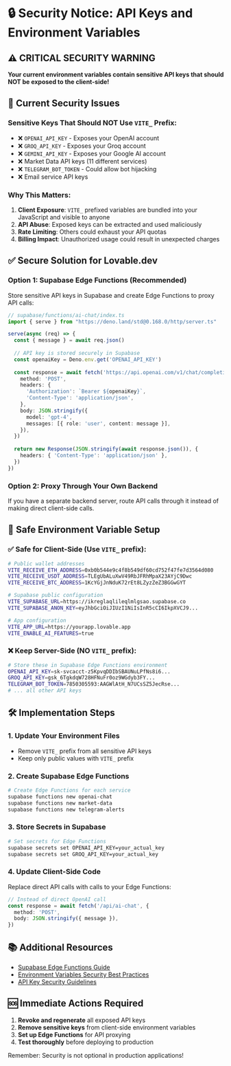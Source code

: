 # 🔒 Security Notice: API Keys and Environment Variables

## ⚠️ CRITICAL SECURITY WARNING

**Your current environment variables contain sensitive API keys that should NOT be exposed to the client-side!**

## 🚨 Current Security Issues

### Sensitive Keys That Should NOT Use `VITE_` Prefix:
- ❌ `OPENAI_API_KEY` - Exposes your OpenAI account
- ❌ `GROQ_API_KEY` - Exposes your Groq account  
- ❌ `GEMINI_API_KEY` - Exposes your Google AI account
- ❌ Market Data API keys (11 different services)
- ❌ `TELEGRAM_BOT_TOKEN` - Could allow bot hijacking
- ❌ Email service API keys

### Why This Matters:
1. **Client Exposure**: `VITE_` prefixed variables are bundled into your JavaScript and visible to anyone
2. **API Abuse**: Exposed keys can be extracted and used maliciously
3. **Rate Limiting**: Others could exhaust your API quotas
4. **Billing Impact**: Unauthorized usage could result in unexpected charges

## ✅ Secure Solution for Lovable.dev

### Option 1: Supabase Edge Functions (Recommended)
Store sensitive API keys in Supabase and create Edge Functions to proxy API calls:

```typescript
// supabase/functions/ai-chat/index.ts
import { serve } from "https://deno.land/std@0.168.0/http/server.ts"

serve(async (req) => {
  const { message } = await req.json()
  
  // API key is stored securely in Supabase
  const openaiKey = Deno.env.get('OPENAI_API_KEY')
  
  const response = await fetch('https://api.openai.com/v1/chat/completions', {
    method: 'POST',
    headers: {
      'Authorization': `Bearer ${openaiKey}`,
      'Content-Type': 'application/json',
    },
    body: JSON.stringify({
      model: 'gpt-4',
      messages: [{ role: 'user', content: message }],
    }),
  })
  
  return new Response(JSON.stringify(await response.json()), {
    headers: { 'Content-Type': 'application/json' },
  })
})
```

### Option 2: Proxy Through Your Own Backend
If you have a separate backend server, route API calls through it instead of making direct client-side calls.

## 🔧 Safe Environment Variable Setup

### ✅ Safe for Client-Side (Use `VITE_` prefix):
```bash
# Public wallet addresses
VITE_RECEIVE_ETH_ADDRESS=0xb0b544e9c4f8b549df60cd752f47fe7d3564d080
VITE_RECEIVE_USDT_ADDRESS=TLEgUbALuXwV49RbJFRhMpaX23AYjC9Dwc
VITE_RECEIVE_BTC_ADDRESS=1KcYGjJnNduK72rEt8LZyzZeZ3BGGwGYT

# Supabase public configuration
VITE_SUPABASE_URL=https://ikreglaqlileqlmlgsao.supabase.co
VITE_SUPABASE_ANON_KEY=eyJhbGciOiJIUzI1NiIsInR5cCI6IkpXVCJ9...

# App configuration
VITE_APP_URL=https://yourapp.lovable.app
VITE_ENABLE_AI_FEATURES=true
```

### ❌ Keep Server-Side (NO `VITE_` prefix):
```bash
# Store these in Supabase Edge Functions environment
OPENAI_API_KEY=sk-svcacct-z5KpvqDDIbSBAUNuLPfNs8i6...
GROQ_API_KEY=gsk_6TgkdqW728HFNuFr0oz9WGdyb3FY...
TELEGRAM_BOT_TOKEN=7850305593:AAGWlAtH_N7UCsSZ5JecRse...
# ... all other API keys
```

## 🛠️ Implementation Steps

### 1. Update Your Environment Files
- Remove `VITE_` prefix from all sensitive API keys
- Keep only public values with `VITE_` prefix

### 2. Create Supabase Edge Functions
```bash
# Create Edge Functions for each service
supabase functions new openai-chat
supabase functions new market-data
supabase functions new telegram-alerts
```

### 3. Store Secrets in Supabase
```bash
# Set secrets for Edge Functions
supabase secrets set OPENAI_API_KEY=your_actual_key
supabase secrets set GROQ_API_KEY=your_actual_key
```

### 4. Update Client-Side Code
Replace direct API calls with calls to your Edge Functions:

```typescript
// Instead of direct OpenAI call
const response = await fetch('/api/ai-chat', {
  method: 'POST',
  body: JSON.stringify({ message }),
})
```

## 📚 Additional Resources

- [Supabase Edge Functions Guide](https://supabase.com/docs/guides/functions)
- [Environment Variables Security Best Practices](https://owasp.org/www-community/vulnerabilities/Insufficient_Logging)
- [API Key Security Guidelines](https://owasp.org/www-project-api-security/)

## 🆘 Immediate Actions Required

1. **Revoke and regenerate** all exposed API keys
2. **Remove sensitive keys** from client-side environment variables
3. **Set up Edge Functions** for API proxying
4. **Test thoroughly** before deploying to production

Remember: Security is not optional in production applications! 
